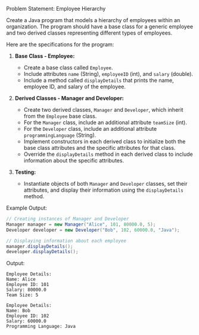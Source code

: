 Problem Statement: Employee Hierarchy

Create a Java program that models a hierarchy of employees within an organization. The program should have a base class for a generic employee and two derived classes representing different types of employees.

Here are the specifications for the program:

1. **Base Class - Employee:**
    - Create a base class called `Employee`.
    - Include attributes `name` (String), `employeeID` (int), and `salary` (double).
    - Include a method called `displayDetails` that prints the name, employee ID, and salary of the employee.

2. **Derived Classes - Manager and Developer:**
    - Create two derived classes, `Manager` and `Developer`, which inherit from the `Employee` base class.
    - For the `Manager` class, include an additional attribute `teamSize` (int).
    - For the `Developer` class, include an additional attribute `programmingLanguage` (String).
    - Implement constructors in each derived class to initialize both the base class attributes and the specific attributes for that class.
    - Override the `displayDetails` method in each derived class to include information about the specific attributes.

3. **Testing:**
    - Instantiate objects of both `Manager` and `Developer` classes, set their attributes, and display their information using the `displayDetails` method.

Example Output:
```java
// Creating instances of Manager and Developer
Manager manager = new Manager("Alice", 101, 80000.0, 5);
Developer developer = new Developer("Bob", 102, 60000.0, "Java");

// Displaying information about each employee
manager.displayDetails();
developer.displayDetails();
```

Output:
```
Employee Details:
Name: Alice
Employee ID: 101
Salary: 80000.0
Team Size: 5

Employee Details:
Name: Bob
Employee ID: 102
Salary: 60000.0
Programming Language: Java
```